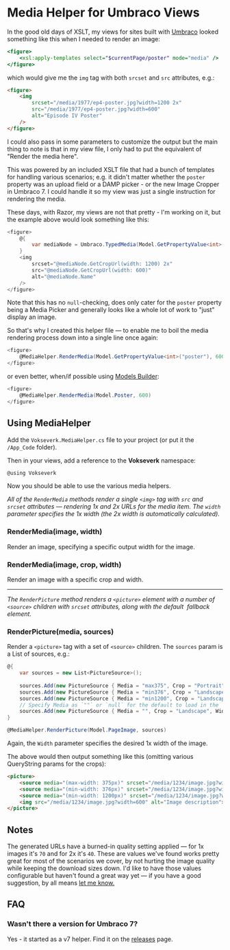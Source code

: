# Media Helper for Umbraco Views

In the good old days of XSLT, my views for sites built with [Umbraco][UMB]
looked something like this when I needed to render an image:

```xslt
<figure>
	<xsl:apply-templates select="$currentPage/poster" mode="media" />
</figure>
```

which would give me the `img` tag with both `srcset` and `src` attributes, e.g.:

```html
<figure>
	<img
		srcset="/media/1977/ep4-poster.jpg?width=1200 2x"
		src="/media/1977/ep4-poster.jpg?width=600"
		alt="Episode IV Poster"
	/>
</figure>
```

I could also pass in some parameters to customize the output but the main thing
to note is that in my view file, I only had to put the equivalent of
"Render the media here".

This was powered by an included XSLT file that had a bunch of templates for
handling various scenarios; e.g. it didn't matter whether the `poster` property
was an upload field or a DAMP picker - or the new Image Cropper in Umbraco 7.
I could handle it so my view was just a single instruction for rendering the
media.

These days, with Razor, my views are not that pretty - I'm working on it, but
the example above would look something like this:

```csharp
<figure>
	@{
		var mediaNode = Umbraco.TypedMedia(Model.GetPropertyValue<int>("poster"));
	}
	<img
		srcset="@mediaNode.GetCropUrl(width: 1200) 2x"
		src="@mediaNode.GetCropUrl(width: 600)"
		alt="@mediaNode.Name"
	/>
</figure>
```

Note that this has no `null`-checking, does only cater for the `poster` property
being a Media Picker and generally looks like a whole lot of work to "just"
display an image.

So that's why I created this helper file — to enable me to boil the media
rendering process down into a single line once again:

```csharp
<figure>
	@MediaHelper.RenderMedia(Model.GetPropertyValue<int>("poster"), 600)
</figure>
```

or even better, when/if possible using [Models Builder][MB]:

```csharp
<figure>
	@MediaHelper.RenderMedia(Model.Poster, 600)
</figure>
```

## Using MediaHelper

Add the `Vokseverk.MediaHelper.cs` file to your project (or put it the
`/App_Code` folder).

Then in your views, add a reference to the **Vokseverk** namespace:

```csharp
@using Vokseverk
```

Now you should be able to use the various media helpers.

*All of the `RenderMedia` methods render a single `<img>` tag with `src` and `srcset` attributes — rendering 1x and 2x URLs for the media item. The `width` parameter specifies the 1x width (the 2x width is automatically calculated).*

### RenderMedia(image, width)

Render an image, specifying a specific output width for the image.

### RenderMedia(image, crop, width)

Render an image with a specific crop and width.

- - - 

*The `RenderPicture` method renders a `<picture>` element with a number of `<source>` children with `srcset` attributes, along with the default <img> fallback element.*

### RenderPicture(media, sources)

Render a `<picture>` tag with a set of `<source>` children. The `sources` param is a List of sources, e.g.:

```csharp
@{
	var sources = new List<PictureSource>();
	
	sources.Add(new PictureSource { Media = "max375", Crop = "Portrait", Width = 400 });
	sources.Add(new PictureSource { Media = "min376", Crop = "Landscape", Width = 800 });
	sources.Add(new PictureSource { Media = "min1200", Crop = "Landscape", Width = 1400 });
	// Specify Media as `""` or `null` for the default to load in the `<img>` tag
	sources.Add(new PictureSource { Media = "", Crop = "Landscape", Width = 600 });
}

@MediaHelper.RenderPicture(Model.PageImage, sources)
```

Again, the `Width` parameter specifies the desired 1x width of the image.

The above would then output something like this (omitting various QueryString params for the crops):

```html
<picture>
	<source media="(max-width: 375px)" srcset="/media/1234/image.jpg?width=800 2x,/media/1234/image.jpg?width=400">
	<source media="(min-width: 376px)" srcset="/media/1234/image.jpg?width=1600 2x,/media/1234/image.jpg?width=800">
	<source media="(min-width: 1200px)" srcset="/media/1234/image.jpg?width=2800 2x,/media/1234/image.jpg?width=1400">
	<img src="/media/1234/image.jpg?width=600" alt="Image description">
</picture>
```

## Notes

The generated URLs have a burned-in quality setting applied — for 1x images
it's `70` and for 2x it's `40`. These are values we've found works pretty great
for most of the scenarios we cover, by not hurting the image quality while
keeping the download sizes down. I'd like to have those values configurable
but haven't found a great way yet — if you have a good suggestion, by all means
[let me know.][ISSUE1]


## FAQ

### Wasn't there a version for Umbraco 7?

Yes - it started as a v7 helper. Find it on the [releases][RELEASES] page.


[UMB]: https://umbraco.com/
[MB]: https://our.umbraco.com/documentation/Reference/Templating/Modelsbuilder/
[ISSUE1]: https://github.com/vokseverk/Vokseverk.MediaHelper/issues/1
[RELEASES]: https://github.com/vokseverk/Vokseverk.MediaHelper/releases/